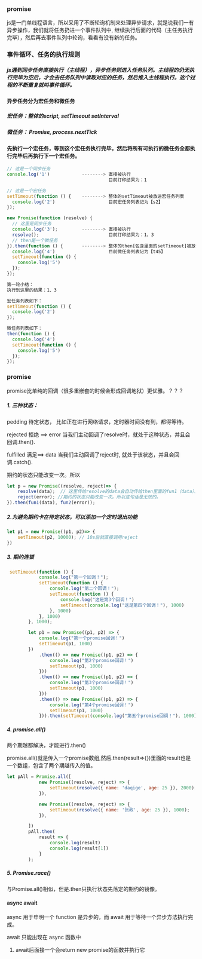 ### promise
  js是一门单线程语言，所以采用了不断轮询机制来处理异步请求，就是说我们一有异步操作，我们就将任务扔进一个事件队列中, 继续执行后面的代码（主任务执行完毕），然后再去事件队列中轮询，看看有没有新的任务。




### 事件循环、任务的执行规则
##### js遇到同步任务直接执行（主线程），异步任务则进入任务队列。主线程的仍无执行完毕为空后，才会去任务队列中读取对应的任务，然后推入主线程执行。这个过程的不断重复就叫事件循环。
#### 异步任务分为宏任务和微任务
##### 宏任务：整体的script, setTimeout setInterval
##### 微任务： Promise, process.nextTick

#### 先执行一个宏任务，等到这个宏任务执行完毕，然后将所有可执行的微任务全都执行完毕后再执行下一个宏任务。

```js
// 这是一个同步任务
console.log('1')            --------> 直接被执行
                                      目前打印结果为：1

// 这是一个宏任务
setTimeout(function () {    --------> 整体的setTimeout被放进宏任务列表
  console.log('2')                    目前宏任务列表记为【s2】
});

new Promise(function (resolve) {
  // 这里是同步任务
  console.log('3');         --------> 直接被执行
  resolve();                          目前打印结果为：1、3
  // then是一个微任务
}).then(function () {       --------> 整体的then[包含里面的setTimeout]被放进微任务列表
  console.log('4')                    目前微任务列表记为【t45】
  setTimeout(function () {
    console.log('5')
  });
});

第一轮小结：
执行到这里的结果：1、3

宏任务列表如下：
setTimeout(function () {
  console.log('2')
});

微任务列表如下：
then(function () {
  console.log('4')
  setTimeout(function () {
    console.log('5')
  });
});
```





### promise

promise比单纯的回调（很多重嵌套的时候会形成回调地狱）更优雅。？？？

##### 1. 三种状态：

 pedding 待定状态， 比如正在进行网络请求，定时器时间没有到，都得等待。

rejected 拒绝 ==> error  当我们主动回调了resolve时，就处于这种状态，并且会回调.then().

fulfilled  满足==> data   当我们主动回调了reject时, 就处于该状态，并且会回调.catch().

期约的状态只能改变一次。所以

```js
let p = new Promise((resolve, reject)=> {
    resolve(data);  // 这里传给resolve的data会自动传给then里面的fun1（data）。
    reject(error); //期约的状态只能改变一次。所以这句话是无效的。
}).then(fun1(data), fun2(error));
```

##### 2.为避免期约卡在待定状态，可以添加一个定时退出功能

```js
let p1 = new Promise((p1, p2)=> {
    setTimeout(p2, 10000); // 10s后就直接调用reject
})
```

##### 3. 期约连锁

```js
 setTimeout(function () {
            console.log("第一个回调！");
            setTimeout(function () {
                console.log("第二个回调！");
                setTimeout(function () {
                    console.log("这是第3个回调！")
                    setTimeout(console.log("这是第四个回调！"), 1000)
                }, 1000)
            }, 1000)
        }, 1000);

        let p1 = new Promise((p1, p2) => {
            console.log("第一个promise回调！")
            setTimeout(p1, 1000)
        })
            .then(() => new Promise((p1, p2) => {
                console.log("第2个promise回调！")
                setTimeout(p1, 1000)
            }))
            .then(() => new Promise((p1, p2) => {
                console.log("第3个promise回调！")
                setTimeout(p1, 1000)
            }))
            .then(() => new Promise((p1, p2) => {
                console.log("第4个promise回调！")
                setTimeout(p1, 1000)
            })).then(setTimeout(console.log("第五个promise回调！"), 1000))
```

##### 4. promise.all()

两个期越都解决，才能进行.then()

promise.all()就是传入一个promise数组,然后.then(result=>{})里面的result也是一个数组，包含了两个期越传入的值。

```js
let pAll = Promise.all([
            new Promise((resolve, reject) => {
                setTimeout(resolve({ name: 'daqige', age: 25 }), 2000);
            }),

            new Promise((resolve, reject) => {
                setTimeout(resolve({ name: '张政', age: 25 }), 1000);
            }),

        ])
        pAll.then(
            result => {
                console.log(result)
                console.log(result[1])
            }
        );
```

##### 5. Promise.race()

与Promise.all()相似，但是.then只执行状态先落定的期约的镜像。

#### async await

 async 用于申明一个 function 是异步的，而 await 用于等待一个异步方法执行完成。

await 只能出现在 async 函数中

1. await后面接一个会return new promise的函数并执行它
